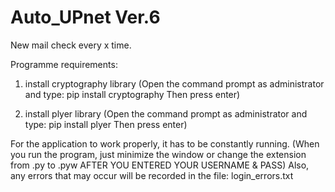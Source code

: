 # Auto_UPnet Ver.6
New mail check every x time.

Programme requirements:

1) install cryptography library 
(Open the command prompt as administrator and type:
pip install cryptography
Then press enter)

2) install plyer library 
(Open the command prompt as administrator and type:
pip install plyer
Then press enter)

For the application to work properly, it has to be constantly running. (When you run the program, just minimize the window or change the extension from .py to .pyw AFTER YOU ENTERED YOUR USERNAME & PASS)
Also, any errors that may occur will be recorded in the file: login_errors.txt
